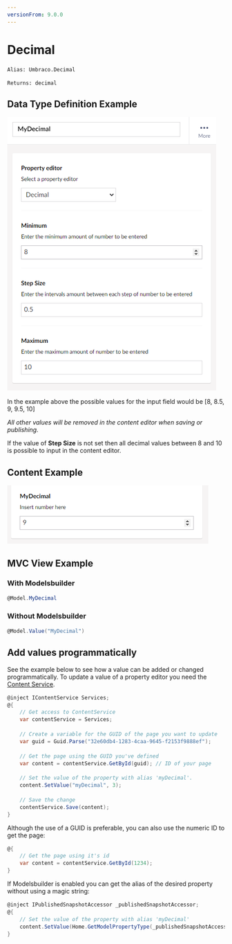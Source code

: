 ```yaml
---
versionFrom: 9.0.0
---
```


# Decimal

`Alias: Umbraco.Decimal`

`Returns: decimal`

## Data Type Definition Example

![Data Type Definition Example](images/definition-example.png)

In the example above the possible values for the input field would be [8, 8.5, 9, 9.5, 10]

*All other values will be removed in the content editor when saving or publishing.*

If the value of **Step Size** is not set then all decimal values between 8 and 10 is possible to input in the content editor.

## Content Example

![Content Example](images/content-example.png)

## MVC View Example

### With Modelsbuilder

```csharp
@Model.MyDecimal
```

### Without Modelsbuilder

```csharp
@Model.Value("MyDecimal")
```

## Add values programmatically

See the example below to see how a value can be added or changed programmatically. To update a value of a property editor you need the [Content Service](../../../../../Reference/Management/Services/ContentService/index.md).

```csharp
@inject IContentService Services;
@{
    // Get access to ContentService
    var contentService = Services;

    // Create a variable for the GUID of the page you want to update
    var guid = Guid.Parse("32e60db4-1283-4caa-9645-f2153f9888ef");

    // Get the page using the GUID you've defined
    var content = contentService.GetById(guid); // ID of your page

    // Set the value of the property with alias 'myDecimal'. 
    content.SetValue("myDecimal", 3);

    // Save the change
    contentService.Save(content);
}
```

Although the use of a GUID is preferable, you can also use the numeric ID to get the page:

```csharp
@{
    // Get the page using it's id
    var content = contentService.GetById(1234); 
}
```

If Modelsbuilder is enabled you can get the alias of the desired property without using a magic string:

```csharp
@inject IPublishedSnapshotAccessor _publishedSnapshotAccessor;
@{
    // Set the value of the property with alias 'myDecimal'
    content.SetValue(Home.GetModelPropertyType(_publishedSnapshotAccessor, x => x.MyDecimal).Alias, 3);
}
```

